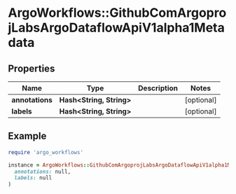 # ArgoWorkflows::GithubComArgoprojLabsArgoDataflowApiV1alpha1Metadata

## Properties

| Name | Type | Description | Notes |
| ---- | ---- | ----------- | ----- |
| **annotations** | **Hash&lt;String, String&gt;** |  | [optional] |
| **labels** | **Hash&lt;String, String&gt;** |  | [optional] |

## Example

```ruby
require 'argo_workflows'

instance = ArgoWorkflows::GithubComArgoprojLabsArgoDataflowApiV1alpha1Metadata.new(
  annotations: null,
  labels: null
)
```

